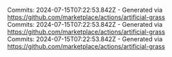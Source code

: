 Commits: 2024-07-15T07:22:53.842Z - Generated via https://github.com/marketplace/actions/artificial-grass
<br>
Commits: 2024-07-15T07:22:53.842Z - Generated via https://github.com/marketplace/actions/artificial-grass
<br>
Commits: 2024-07-15T07:22:53.842Z - Generated via https://github.com/marketplace/actions/artificial-grass
<br>
